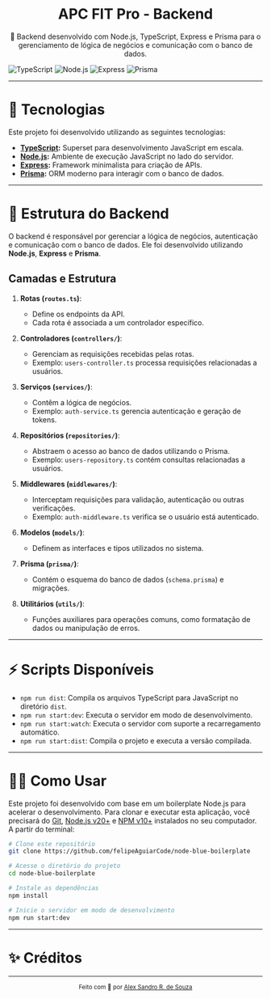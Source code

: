 
  <h1 align="center"><strong>APC FIT Pro - Backend</strong></h1>
  <p align="center">
    🚀 Backend desenvolvido com Node.js, TypeScript, Express e Prisma para o gerenciamento de lógica de negócios e comunicação com o banco de dados.
  </p>


![TypeScript](https://img.shields.io/badge/TypeScript-5.4-blue.svg?style=for-the-badge&logo=typescript)
![Node.js](https://img.shields.io/badge/Node.js-20+-green.svg?style=for-the-badge&logo=nodedotjs)
![Express](https://img.shields.io/badge/Express.js-4.x-lightgrey.svg?style=for-the-badge&logo=express)
![Prisma](https://img.shields.io/badge/Prisma-ORM-2D3748.svg?style=for-the-badge&logo=prisma)

---

# 🚀 Tecnologias

Este projeto foi desenvolvido utilizando as seguintes tecnologias:

- **[TypeScript](https://www.typescriptlang.org/):** Superset para desenvolvimento JavaScript em escala.
- **[Node.js](https://nodejs.org/):** Ambiente de execução JavaScript no lado do servidor.
- **[Express](https://expressjs.com/):** Framework minimalista para criação de APIs.
- **[Prisma](https://www.prisma.io/):** ORM moderno para interagir com o banco de dados.

---

# 📂 Estrutura do Backend

O backend é responsável por gerenciar a lógica de negócios, autenticação e comunicação com o banco de dados. Ele foi desenvolvido utilizando **Node.js**, **Express** e **Prisma**.

## Camadas e Estrutura

1. **Rotas (`routes.ts`)**:
   - Define os endpoints da API.
   - Cada rota é associada a um controlador específico.

2. **Controladores (`controllers/`)**:
   - Gerenciam as requisições recebidas pelas rotas.
   - Exemplo: `users-controller.ts` processa requisições relacionadas a usuários.

3. **Serviços (`services/`)**:
   - Contêm a lógica de negócios.
   - Exemplo: `auth-service.ts` gerencia autenticação e geração de tokens.

4. **Repositórios (`repositories/`)**:
   - Abstraem o acesso ao banco de dados utilizando o Prisma.
   - Exemplo: `users-repository.ts` contém consultas relacionadas a usuários.

5. **Middlewares (`middlewares/`)**:
   - Interceptam requisições para validação, autenticação ou outras verificações.
   - Exemplo: `auth-middleware.ts` verifica se o usuário está autenticado.

6. **Modelos (`models/`)**:
   - Definem as interfaces e tipos utilizados no sistema.

7. **Prisma (`prisma/`)**:
   - Contém o esquema do banco de dados (`schema.prisma`) e migrações.

8. **Utilitários (`utils/`)**:
   - Funções auxiliares para operações comuns, como formatação de dados ou manipulação de erros.

---

# ⚡ Scripts Disponíveis

- `npm run dist`: Compila os arquivos TypeScript para JavaScript no diretório `dist`.
- `npm run start:dev`: Executa o servidor em modo de desenvolvimento.
- `npm run start:watch`: Executa o servidor com suporte a recarregamento automático.
- `npm run start:dist`: Compila o projeto e executa a versão compilada.

---

# 👨‍💻 Como Usar

Este projeto foi desenvolvido com base em um boilerplate Node.js para acelerar o desenvolvimento. Para clonar e executar esta aplicação, você precisará do [Git](https://git-scm.com), [Node.js v20+](https://nodejs.org/en/) e [NPM v10+](https://nodejs.org/en/) instalados no seu computador. A partir do terminal:

```bash
# Clone este repositório
git clone https://github.com/felipeAguiarCode/node-blue-boilerplate

# Acesse o diretório do projeto
cd node-blue-boilerplate

# Instale as dependências
npm install

# Inicie o servidor em modo de desenvolvimento
npm run start:dev
```

---

# ✨ Créditos


---

<div align="center">
  <p><sub>Feito com 💙 por <a href="https://github.com/alexsrs">Alex Sandro R. de Souza</a></sub></p>
</div>
